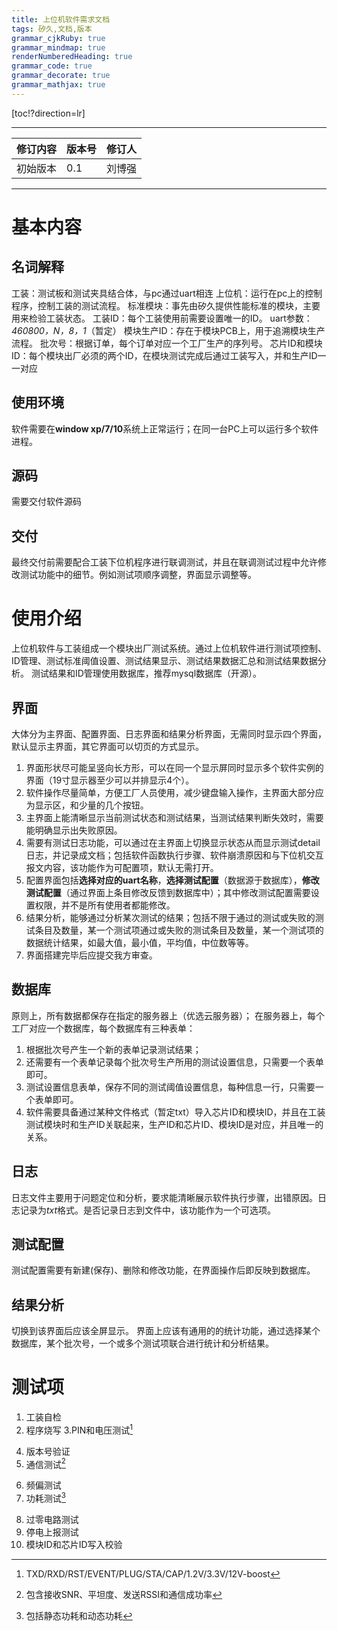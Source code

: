 ```yaml
---
title: 上位机软件需求文档
tags: 矽久,文档,版本
grammar_cjkRuby: true
grammar_mindmap: true
renderNumberedHeading: true
grammar_code: true
grammar_decorate: true
grammar_mathjax: true
---
```



[toc!?direction=lr]
____

|修订内容|版本号|修订人|
|-|-|-|
初始版本|0.1|刘博强
___
# 基本内容
## 名词解释
工装：测试板和测试夹具结合体，与pc通过uart相连
上位机：运行在pc上的控制程序，控制工装的测试流程。
标准模块：事先由矽久提供性能标准的模块，主要用来检验工装状态。
工装ID：每个工装使用前需要设置唯一的ID。
uart参数：*460800，N，8，1*（暂定）
模块生产ID：存在于模块PCB上，用于追溯模块生产流程。
批次号：根据订单，每个订单对应一个工厂生产的序列号。
芯片ID和模块ID：每个模块出厂必须的两个ID，在模块测试完成后通过工装写入，并和生产ID一一对应

## 使用环境
软件需要在**window xp/7/10**系统上正常运行；在同一台PC上可以运行多个软件进程。

## 源码
需要交付软件源码
## 交付
最终交付前需要配合工装下位机程序进行联调测试，并且在联调测试过程中允许修改测试功能中的细节。例如测试项顺序调整，界面显示调整等。

# 使用介绍
上位机软件与工装组成一个模块出厂测试系统。通过上位机软件进行测试项控制、ID管理、测试标准阈值设置、测试结果显示、测试结果数据汇总和测试结果数据分析。
测试结果和ID管理使用数据库，推荐mysql数据库（开源）。

## 界面
大体分为主界面、配置界面、日志界面和结果分析界面，无需同时显示四个界面，默认显示主界面，其它界面可以切页的方式显示。
 1. 界面形状尽可能呈竖向长方形，可以在同一个显示屏同时显示多个软件实例的界面（19寸显示器至少可以并排显示4个）。
 2. 软件操作尽量简单，方便工厂人员使用，减少键盘输入操作，主界面大部分应为显示区，和少量的几个按钮。
 3. 主界面上能清晰显示当前测试状态和测试结果，当测试结果判断失效时，需要能明确显示出失败原因。
 4. 需要有测试日志功能，可以通过在主界面上切换显示状态从而显示测试detail日志，并记录成文档；包括软件函数执行步骤、软件崩溃原因和与下位机交互报文内容，该功能作为可配置项，默认无需打开。
 5. 配置界面包括**选择对应的uart名称**，**选择测试配置**（数据源于数据库），**修改测试配置**（通过界面上条目修改反馈到数据库中）；其中修改测试配置需要设置权限，并不是所有使用者都能修改。
 6. 结果分析，能够通过分析某次测试的结果；包括不限于通过的测试或失败的测试条目及数量，某一个测试项通过或失败的测试条目及数量，某一个测试项的数据统计结果，如最大值，最小值，平均值，中位数等等。
 7. 界面搭建完毕后应提交我方审查。

## 数据库
原则上，所有数据都保存在指定的服务器上（优选云服务器）；
在服务器上，每个工厂对应一个数据库，每个数据库有三种表单：
 1. 根据批次号产生一个新的表单记录测试结果；
 2. 还需要有一个表单记录每个批次号生产所用的测试设置信息，只需要一个表单即可。
 3. 测试设置信息表单，保存不同的测试阈值设置信息，每种信息一行，只需要一个表单即可。
 4. 软件需要具备通过某种文件格式（暂定txt）导入芯片ID和模块ID，并且在工装测试模块时和生产ID关联起来，生产ID和芯片ID、模块ID是对应，并且唯一的关系。

## 日志
日志文件主要用于问题定位和分析，要求能清晰展示软件执行步骤，出错原因。日志记录为*txt*格式。是否记录日志到文件中，该功能作为一个可选项。

## 测试配置
测试配置需要有新建(保存)、删除和修改功能，在界面操作后即反映到数据库。

## 结果分析
切换到该界面后应该全屏显示。
界面上应该有通用的的统计功能，通过选择某个数据库，某个批次号，一个或多个测试项联合进行统计和分析结果。

# 测试项
1. 工装自检
2. 程序烧写
3.PIN和电压测试[^2x]
[^2x]:TXD/RXD/RST/EVENT/PLUG/STA/CAP/1.2V/3.3V/12V-boost
4.  版本号验证
5.  通信测试[^3x]
[^3x]:包含接收SNR、平坦度、发送RSSI和通信成功率
6.  频偏测试
7.  功耗测试[^4x]
[^4x]:包括静态功耗和动态功耗
8.  过零电路测试
9.  停电上报测试
10. 模块ID和芯片ID写入校验





